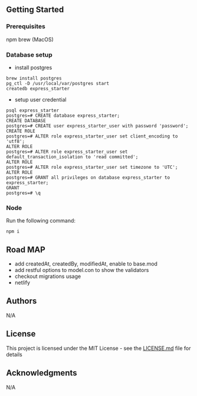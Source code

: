 ## Getting Started

### Prerequisites
npm
brew (MacOS)

### Database setup
* install postgres
```
brew install postgres
pg_ctl -D /usr/local/var/postgres start
createdb express_starter
```

* setup user credential
```
psql express_starter
postgres=# CREATE database express_starter;
CREATE DATABASE
postgres=# CREATE user express_starter_user with password 'password';
CREATE ROLE
postgres=# ALTER role express_starter_user set client_encoding to 'utf8';
ALTER ROLE
postgres=# ALTER role express_starter_user set default_transaction_isolation to 'read committed';
ALTER ROLE
postgres=# ALTER role express_starter_user set timezone to 'UTC';
ALTER ROLE
postgres=# GRANT all privileges on database express_starter to express_starter;
GRANT
postgres=# \q
```

### Node

Run the following command:

```
npm i
```

## Road MAP

* add createdAt, createdBy, modifiedAt, enable to base.mod
* add restful options to model.con to show the validators
* checkout migrations usage
* netlify


## Authors

N/A

## License

This project is licensed under the MIT License - see the [LICENSE.md](LICENSE.md) file for details

## Acknowledgments

N/A
